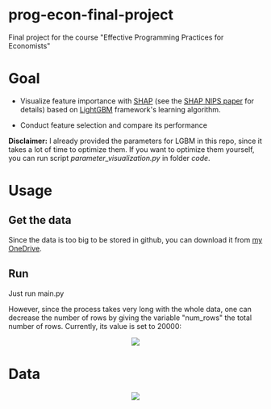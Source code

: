 # prog-econ-final-project
Final project for the course "Effective Programming Practices for Economists"

# Goal

- Visualize feature importance with [SHAP](https://github.com/slundberg/shap) (see the [SHAP NIPS paper](http://papers.nips.cc/paper/7062-a-unified-approach-to-interpreting-model-predictions)
 for details) based on [LightGBM](https://lightgbm.readthedocs.io/en/latest/) framework's learning algorithm.

- Conduct feature selection and compare its performance

**Disclaimer:** I already provided the parameters for LGBM in this repo, since it takes a lot of
time to optimize them. If you want to optimize them yourself, you can run script 
*parameter_visualization.py* in folder *code*.

# Usage
## Get the data
Since the data is too big to be stored in github, you can download it from [my OneDrive](https://1drv.ms/u/s!Asz7v_UERQ36oh1BI3nPKjprKqO8).  

## Run
Just run main.py

However, since the process takes very long with the whole data,
one can decrease the number of rows by giving the variable "num_rows" the total number of rows.
Currently, its value is set to 20000:

<p align="center"><img src="https://i.imgur.com/uUKT8vp.png"></p>

# Data
<p align="center"><img src="https://storage.googleapis.com/kaggle-media/competitions/home-credit/home_credit.png"></p>
